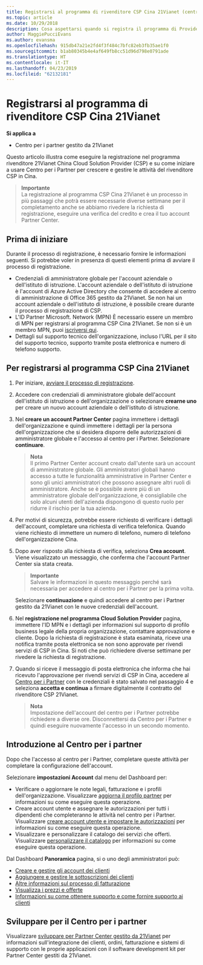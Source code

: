 ```yaml
---
title: Registrarsi al programma di rivenditore CSP Cina 21Vianet (centro per i Partner gestito da 21Vianet)
ms.topic: article
ms.date: 10/29/2018
description: Cosa aspettarsi quando si registra il programma di Provider di soluzioni Cloud Cina 21Vianet.
author: MaggiePucciEvans
ms.author: evansma
ms.openlocfilehash: 915db47a21e2fd4f3f484c7bfc82eb3fb35ae1f0
ms.sourcegitcommit: b1ab80345b4e4af649fb8cc51d96d798e0791ade
ms.translationtype: HT
ms.contentlocale: it-IT
ms.lasthandoff: 04/23/2019
ms.locfileid: "62132181"
---
```

# <a name="enroll-in-the-21vianet-china-csp-reseller-program"></a>Registrarsi al programma di rivenditore CSP Cina 21Vianet

**Si applica a**

-   Centro per i partner gestito da 21Vianet

Questo articolo illustra come eseguire la registrazione nel programma rivenditore 21Vianet China Cloud Solution Provider (CSP) e su come iniziare a usare Centro per i Partner per crescere e gestire le attività del rivenditore CSP in Cina.

>**Importante**<br>La registrazione al programma CSP Cina 21Vianet è un processo in più passaggi che potrà essere necessarie diverse settimane per il completamento anche se abbiamo rivedere la richiesta di registrazione, eseguire una verifica del credito e crea il tuo account Partner Center.

## <a name="before-you-begin"></a>Prima di iniziare

Durante il processo di registrazione, è necessario fornire le informazioni seguenti. Si potrebbe voler in presenza di questi elementi prima di avviare il processo di registrazione. 

-  Credenziali di amministratore globale per l'account aziendale o dell'istituto di istruzione. L'account aziendale o dell'istituto di istruzione è l'account di Azure Active Directory che consente di accedere al centro di amministrazione di Office 365 gestito da 21Vianet. Se non hai un account aziendale o dell'istituto di istruzione, è possibile creare durante il processo di registrazione di CSP.    
-  L'ID Partner Microsoft. Network (MPN) È necessario essere un membro di MPN per registrarsi al programma CSP Cina 21Vianet. Se non si è un membro MPN, puoi [iscriversi qui](https://partners.microsoft.com/PartnerProgram/simplifiedenrollment.aspx). 
-  Dettagli sul supporto tecnico dell'organizzazione, incluso l'URL per il sito del supporto tecnico, supporto tramite posta elettronica e numero di telefono supporto.


## <a name="to-enroll-in-the-21vianet-china-csp-program"></a>Per registrarsi al programma CSP Cina 21Vianet 

1. Per iniziare, [avviare il processo di registrazione](https://partner.partnercenter.microsoftonline.cn/register/resellercnjoinnow).

2. Accedere con credenziali di amministratore globale dell'account dell'istituto di istruzione o dell'organizzazione o selezionare **crearne uno** per creare un nuovo account aziendale o dell'istituto di istruzione.

3. Nel **creare un account Partner Center** pagina immettere i dettagli dell'organizzazione e quindi immettere i dettagli per la persona dell'organizzazione che si desidera disporre delle autorizzazioni di amministratore globale e l'accesso al centro per i Partner. Selezionare **continuare**.

    >**Nota**<br>Il primo Partner Center account creato dall'utente sarà un account di amministratore globale. Gli amministratori globali hanno accesso a tutte le funzionalità amministrative in Partner Center e sono gli unici amministratori che possono assegnare altri ruoli di amministratore. Anche se è possibile avere più di un amministratore globale dell'organizzazione, è consigliabile che solo alcuni utenti dell'azienda dispongono di questo ruolo per ridurre il rischio per la tua azienda.
    
4. Per motivi di sicurezza, potrebbe essere richiesto di verificare i dettagli dell'account, completare una richiesta di verifica telefonica. Quando viene richiesto di immettere un numero di telefono, numero di telefono dell'organizzazione Cina. 

4. Dopo aver risposto alla richiesta di verifica, seleziona **Crea account**. Viene visualizzato un messaggio, che conferma che l'account Partner Center sia stata creata.
 
    >**Importante**<br>Salvare le informazioni in questo messaggio perché sarà necessaria per accedere al centro per i Partner per la prima volta.   
    
    Selezionare **continuazione** e quindi accedere al centro per i Partner gestito da 21Vianet con le nuove credenziali dell'account. 
    
5. Nel **registrazione nel programma Cloud Solution Provider** pagina, immettere l'ID MPN e i dettagli per informazioni sul supporto di profilo business legale della propria organizzazione, contattare approvazione e cliente. Dopo la richiesta di registrazione è stata esaminata, riceve una notifica tramite posta elettronica se non sono approvate per rivendi servizi di CSP in Cina. Si noti che può richiedere diverse settimane per rivedere la richiesta di registrazione.

6. Quando si riceve il messaggio di posta elettronica che informa che hai ricevuto l'approvazione per rivendi servizi di CSP in Cina, accedere al [Centro per i Partner](https://partner.partnercenter.microsoftonline.cn/pcv/dashboard/overview) con le credenziali è stato salvato nel passaggio 4 e seleziona **accetta e continua** a firmare digitalmente il contratto del rivenditore CSP 21Vianet.
 
    >**Nota**<br>Impostazione dell'account del centro per i Partner potrebbe richiedere a diverse ore. Disconnettersi da Centro per i Partner e quindi eseguire nuovamente l'accesso in un secondo momento.

## <a name="get-started-with-partner-center"></a>Introduzione al Centro per i partner

Dopo che l'accesso al centro per i Partner, completare queste attività per completare la configurazione dell'account. 

Selezionare **impostazioni Account** dal menu del Dashboard per:

-  Verificare o aggiornare le note legali, fatturazione e i profili dell'organizzazione. Visualizzare [aggiorna il profilo partner](https://msdn.microsoft.com/partner-china/update-your-partner-profile) per informazioni su come eseguire questa operazione.
-  Creare account utente e assegnare le autorizzazioni per tutti i dipendenti che completeranno le attività nel centro per i Partner. Visualizzare [creare account utente e impostare le autorizzazioni](https://msdn.microsoft.com/partner-china/create-user-accounts-and-set-permissions) per informazioni su come eseguire questa operazione.
-  Visualizzare e personalizzare il catalogo dei servizi che offerti. Visualizzare [personalizzare il catalogo](https://msdn.microsoft.com/partner-china/customize-the-catalog) per informazioni su come eseguire questa operazione.

Dal Dashboard **Panoramica** pagina, si o uno degli amministratori può:

-  [Creare e gestire gli account dei clienti](customer-accounts.md)
-  [Aggiungere e gestire le sottoscrizioni dei clienti](customer-subscriptions.md)
-  [Altre informazioni sul processo di fatturazione](billing.md)
-  [Visualizza i prezzi e offerte](see-offers-and-pricing.md)
-  [Informazioni su come ottenere supporto e come fornire supporto ai clienti](customer-support.md)

## <a name="develop-for-partner-center"></a>Sviluppare per il Centro per i partner

Visualizzare [sviluppare per Partner Center gestito da 21Vianet](https://msdn.microsoft.com/partner-china/develop-for-partner-center) per informazioni sull'integrazione dei clienti, ordini, fatturazione e sistemi di supporto con le proprie applicazioni con il software development kit per Partner Center gestiti da 21Vianet. 







